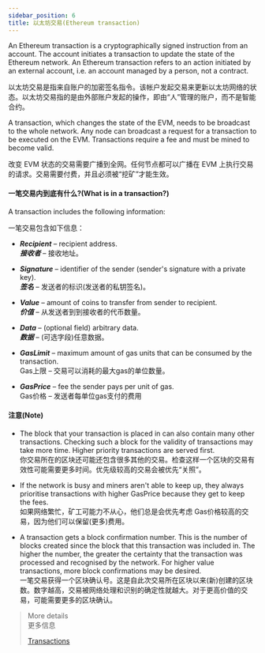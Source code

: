 ```yaml
---
sidebar_position: 6
title: 以太坊交易(Ethereum transaction)
---
```


An Ethereum transaction is a cryptographically signed instruction from an account. The account initiates a transaction to update the state of the Ethereum network. An Ethereum transaction refers to an action initiated by an external account, i.e. an account managed by a person, not a contract.

以太坊交易是指来自账户的加密签名指令。该帐户发起交易来更新以太坊网络的状态。以太坊交易指的是由外部账户发起的操作，即由“人”管理的账户，而不是智能合约。

A transaction, which changes the state of the EVM, needs to be broadcast to the whole network. Any node can broadcast a request for a transaction to be executed on the EVM. Transactions require a fee and must be mined to become valid.

改变 EVM 状态的交易需要广播到全网。任何节点都可以广播在 EVM 上执行交易的请求。交易需要付费，并且必须被“挖矿”才能生效。

#### 一笔交易内到底有什么?(What is in a transaction?)

A transaction includes the following information:

一笔交易包含如下信息：

- **_Recipient_** – recipient address.  
   **_接收者_** – 接收地址。

- **_Signature_** – identifier of the sender (sender's signature with a private key).  
   **_签名_** – 发送者的标识(发送者的私钥签名)。

- **_Value_** – amount of coins to transfer from sender to recipient.  
   **_价值_** – 从发送者到到接收者的代币数量。

- **_Data_** – (optional field) arbitrary data.  
   **_数据_** – (可选字段)任意数据。

- **_GasLimit_** – maximum amount of gas units that can be consumed by the transaction.  
   Gas上限 – 交易可以消耗的最大gas的单位数量。

- **_GasPrice_** – fee the sender pays per unit of gas.  
   Gas价格 – 发送者每单位gas支付的费用

#### 注意(Note)

- The block that your transaction is placed in can also contain many other transactions. Checking such a block for the validity of transactions may take more time. Higher priority transactions are served first.  
   你交易所在的区块还可能还包含很多其他的交易。检查这样一个区块的交易有效性可能需要更多时间。优先级较高的交易会被优先“关照”。

- If the network is busy and miners aren't able to keep up, they always prioritise transactions with higher GasPrice because they get to keep the fees.  
   如果网络繁忙，矿工可能力不从心，他们总是会优先考虑 Gas价格较高的交易，因为他们可以保留(更多)费用。

- A transaction gets a block confirmation number. This is the number of blocks created since the block that this transaction was included in. The higher the number, the greater the certainty that the transaction was processed and recognised by the network. For higher value transactions, more block confirmations may be desired.  
   一笔交易获得一个区块确认号。这是自此次交易所在区块以来(新)创建的区块数。数字越高，交易被网络处理和识别的确定性就越大。对于更高价值的交易，可能需要更多的区块确认。

>More details  
>更多信息
>
>[Transactions](https://ethereum.org/en/developers/docs/transactions/)
